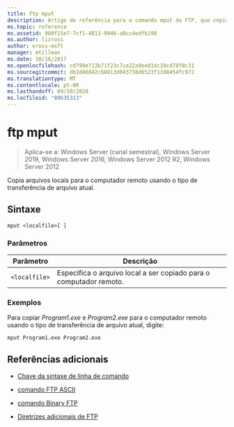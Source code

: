 ```yaml
---
title: ftp mput
description: Artigo de referência para o comando mput do FTP, que copia arquivos locais para o computador remoto usando o tipo de transferência de arquivo atual.
ms.topic: reference
ms.assetid: 980f15e7-7cf1-4813-9946-a8cc4edfb198
ms.author: lizross
author: eross-msft
manager: mtillman
ms.date: 10/16/2017
ms.openlocfilehash: cd799e713b71f23c7ce22a9ee81dc19cd78f8c31
ms.sourcegitcommit: db2d46842c68813d043738d6523f13d8454fc972
ms.translationtype: MT
ms.contentlocale: pt-BR
ms.lasthandoff: 09/10/2020
ms.locfileid: "89635313"
---
```

# <a name="ftp-mput"></a>ftp mput

> Aplica-se a: Windows Server (canal semestral), Windows Server 2019, Windows Server 2016, Windows Server 2012 R2, Windows Server 2012

Copia arquivos locais para o computador remoto usando o tipo de transferência de arquivo atual.

## <a name="syntax"></a>Sintaxe

```
mput <localfile>[ ]
```

### <a name="parameters"></a>Parâmetros

| Parâmetro | Descrição |
| --------- | ----------- |
| `<localfile>` | Especifica o arquivo local a ser copiado para o computador remoto. |

### <a name="examples"></a>Exemplos

Para copiar *Program1.exe* e *Program2.exe* para o computador remoto usando o tipo de transferência de arquivo atual, digite:

```
mput Program1.exe Program2.exe
```

## <a name="additional-references"></a>Referências adicionais

- [Chave da sintaxe de linha de comando](command-line-syntax-key.md)

- [comando FTP ASCII](ftp-ascii.md)

- [comando Binary FTP](ftp-binary.md)

- [Diretrizes adicionais de FTP](/previous-versions/orphan-topics/ws.10/cc756013(v=ws.10))
